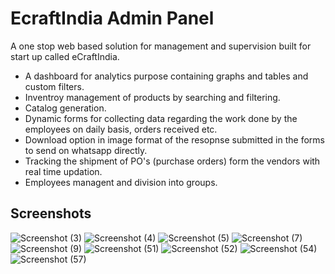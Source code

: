 # EcraftIndia Admin Panel
A one stop web based solution for management and supervision built for start up called eCraftIndia.
- A dashboard for analytics purpose containing graphs and tables and custom filters.
- Inventroy management of products by searching and filtering.
- Catalog generation.
- Dynamic forms for collecting data regarding the work done by the employees on daily basis, orders received etc.
- Download option in image format of the resopnse submitted in the forms to send on whatsapp directly.
- Tracking the shipment of PO's (purchase orders) form the vendors with real time updation.
- Employees managent and division into groups.

## Screenshots

![Screenshot (3)](https://user-images.githubusercontent.com/83952361/206125952-b945d4c4-5aca-4b96-97db-0b5f0abfa42f.png)
![Screenshot (4)](https://user-images.githubusercontent.com/83952361/206125985-65f9dd24-cb91-4fa0-95ce-cabc98f0c229.png)
![Screenshot (5)](https://user-images.githubusercontent.com/83952361/206126019-f5531226-4102-4390-b711-898148b97be9.png)
![Screenshot (7)](https://user-images.githubusercontent.com/83952361/206126042-91a9b503-29a6-4fdd-81e3-6596843784cc.png)
![Screenshot (9)](https://user-images.githubusercontent.com/83952361/206126066-3ed35713-80ab-4ffa-bdcb-066063157ce8.jpg)
![Screenshot (51)](https://user-images.githubusercontent.com/83952361/206126428-3bb79783-e956-4048-aa39-033b2a3fd941.png)
![Screenshot (52)](https://user-images.githubusercontent.com/83952361/206126450-474c13e2-87f1-475f-a7ea-917aaebcd0b3.png)
![Screenshot (54)](https://user-images.githubusercontent.com/83952361/206126469-97d7793a-740f-4aed-b555-3308e6da5642.png)
![Screenshot (57)](https://user-images.githubusercontent.com/83952361/206126522-0d68743a-e193-4f3e-ac5b-f48594afda20.png)


